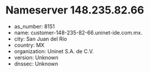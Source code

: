 # Nameserver 148.235.82.66

* as_number: 8151
* name: customer-148-235-82-66.uninet-ide.com.mx.
* city: San Juan del Río
* country: MX
* organization: Uninet S.A. de C.V.
* version: Unknown
* dnssec: Unknown
